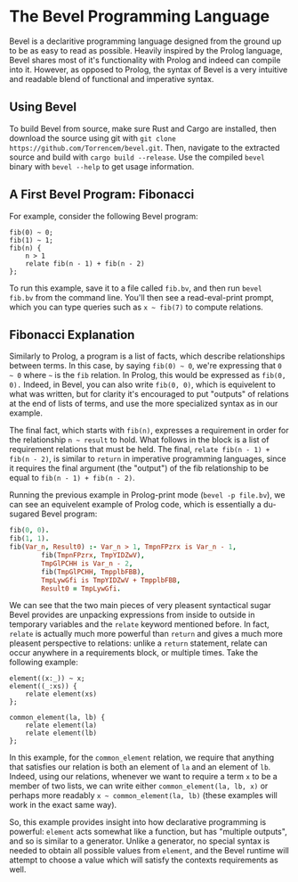 # The Bevel Programming Language

Bevel is a declaritive programming language designed from the ground up to be as easy to read as possible. Heavily inspired by the Prolog language, Bevel shares most of it's functionality with Prolog and indeed can compile into it. However, as opposed to Prolog, the syntax of Bevel is a very intuitive and readable blend of functional and imperative syntax.

## Using Bevel

To build Bevel from source, make sure Rust and Cargo are installed, then download the source using git with `git clone https://github.com/Torrencem/bevel.git`. Then, navigate to the extracted source and build with `cargo build --release`. Use the compiled `bevel` binary with `bevel --help` to get usage information.

## A First Bevel Program: Fibonacci

For example, consider the following Bevel program:

```bevel
fib(0) ~ 0;
fib(1) ~ 1;
fib(n) {
	n > 1
	relate fib(n - 1) + fib(n - 2)
};
```

To run this example, save it to a file called `fib.bv`, and then run `bevel fib.bv` from the command line. You'll then see a read-eval-print prompt, which you can type queries such as `x ~ fib(7)` to compute relations.

## Fibonacci Explanation

Similarly to Prolog, a program is a list of facts, which describe relationships between terms. In this case, by saying `fib(0) ~ 0`, we're expressing that `0 ~ 0` where `~` is the `fib` relation. In Prolog, this would be expressed as `fib(0, 0).` Indeed, in Bevel, you can also write `fib(0, 0)`, which is equivelent to what was written, but for clarity it's encouraged to put "outputs" of relations at the end of lists of terms, and use the more specialized syntax as in our example. 

The final fact, which starts with `fib(n)`, expresses a requirement in order for the relationship `n ~ result` to hold. What follows in the block is a list of requirement relations that must be held. The final, `relate fib(n - 1) + fib(n - 2)`, is similar to `return` in imperative programming languages, since it requires the final argument (the "output") of the fib relationship to be equal to `fib(n - 1) + fib(n - 2)`.

Running the previous example in Prolog-print mode (`bevel -p file.bv`), we can see an equivelent example of Prolog code, which is essentially a du-sugared Bevel program:

```prolog
fib(0, 0).
fib(1, 1).
fib(Var_n, Result0) :- Var_n > 1, TmpnFPzrx is Var_n - 1,
        fib(TmpnFPzrx, TmpYIDZwV),
        TmpGlPCHH is Var_n - 2,
        fib(TmpGlPCHH, TmpplbFBB),
        TmpLywGfi is TmpYIDZwV + TmpplbFBB,
        Result0 = TmpLywGfi.
```

We can see that the two main pieces of very pleasent syntactical sugar Bevel provides are unpacking expressions from inside to outside in temporary variables and the `relate` keyword mentioned before. In fact, `relate` is actually much more powerful than `return` and gives a much more pleasent perspective to relations: unlike a `return` statement, relate can occur anywhere in a requirements block, or multiple times. Take the following example:

```bevel
element((x:_)) ~ x;
element((_:xs)) {
	relate element(xs)
};

common_element(la, lb) {
	relate element(la)
	relate element(lb)
};
```

In this example, for the `common_element` relation, we require that anything that satisfies our relation is both an element of `la` and an element of `lb`. Indeed, using our relations, whenever we want to require a term `x` to be a member of two lists, we can write either `common_element(la, lb, x)` or perhaps more readably `x ~ common_element(la, lb)` (these examples will work in the exact same way).

So, this example provides insight into how declarative programming is powerful: `element` acts somewhat like a function, but has "multiple outputs", and so is similar to a generator. Unlike a generator, no special syntax is needed to obtain all possible values from `element`, and the Bevel runtime will attempt to choose a value which will satisfy the contexts requirements as well.
